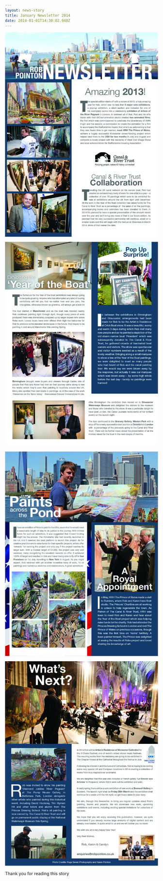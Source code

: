 ```yaml
---
layout: news-story
title: January Newsletter 2014
date: 2014-01-01T14:30:02.940Z
---
```

![](/assets/img/uploads/newsletter-jan2014.jpg)

![](/assets/img/uploads/newsletter-jan20142.jpg)

![](/assets/img/uploads/newsletter-jan20143.jpg)

![](/assets/img/uploads/newsletter-jan20144.jpg)

Thank you for reading this story